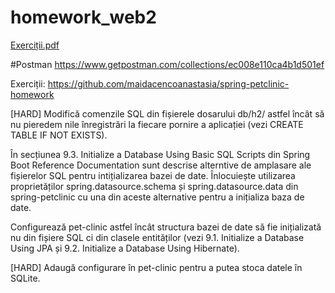 # homework_web2

[Exerciții.pdf](https://github.com/maidacencoanastasia/homework_web2/files/7204958/Exerci.ii.pdf)



#Postman
https://www.getpostman.com/collections/ec008e110ca4b1d501ef

Exerciții:
https://github.com/maidacencoanastasia/spring-petclinic-homework

[HARD] Modifică comenzile SQL din fișierele dosarului db/h2/ astfel încât să nu pieredem nile înregistrări la fiecare pornire a aplicației (vezi CREATE TABLE IF NOT EXISTS).

În secțiunea 9.3. Initialize a Database Using Basic SQL Scripts din Spring Boot Reference Documentation sunt descrise alterntive de amplasare ale fișierelor SQL pentru intițializarea bazei de date. Înlocuiește utilizarea proprietăților spring.datasource.schema și spring.datasource.data din spring-petclinic cu una din aceste alternative pentru a inițializa baza de date.

Configurează pet-clinic astfel încât structura bazei de date să fie inițializată nu din fișiere SQL ci din clasele entităților (vezi 9.1. Initialize a Database Using JPA și 9.2. Initialize a Database Using Hibernate).

[HARD] Adaugă configurare în pet-clinic pentru a putea stoca datele în SQLite.

